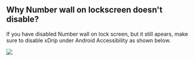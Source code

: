 ## Why Number wall on lockscreen doesn't disable?  
  
If you have disabled Number wall on lock screen, but it still apears, make sure to disable xDrip under Android Accessibility as shown below.  
  
  ![](./images/Accessibility.png)  
